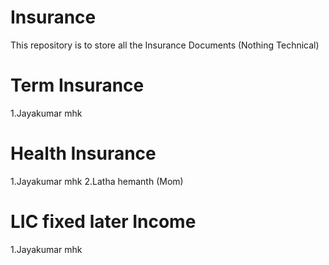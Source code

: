 # Insurance
This repository is to store all the Insurance Documents (Nothing Technical)

# Term Insurance 
1.Jayakumar mhk

# Health Insurance
1.Jayakumar mhk 2.Latha hemanth (Mom)

# LIC fixed later Income
1.Jayakumar mhk
